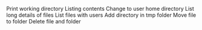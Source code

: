 Print working directory
Listing contents
Change to user home directory
List long details of files
List files with users
Add directory in tmp folder
Move file to folder
Delete file and folder
